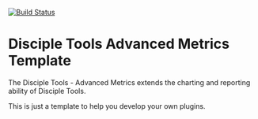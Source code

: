 [![Build Status](https://travis-ci.com/DiscipleTools/disciple-tools-advanced-metrics-template.svg?branch=master)](https://travis-ci.com/DiscipleTools/disciple-tools-advanced-metrics-template)

# Disciple Tools Advanced Metrics Template

The Disciple Tools - Advanced Metrics extends the charting and reporting ability of Disciple Tools.

This is just a template to help you develop your own plugins.
